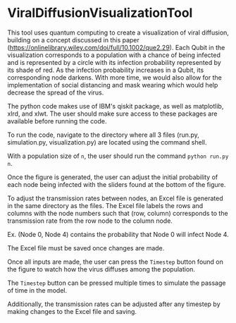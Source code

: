 # ViralDiffusionVisualizationTool
This tool uses quantum computing to create a visualization of viral diffusion, building on a concept discussed in this paper (https://onlinelibrary.wiley.com/doi/full/10.1002/que2.29). Each Qubit in the visualization corresponds to a population with a chance of being infected and is represented by a circle with its infection probability represented by its shade of red. As the infection probability increases in a Qubit, its corresponding node darkens. With more time, we would also allow for the implementation of social distancing and mask wearing which would help decrease the spread of the virus.

The python code makes use of IBM's qiskit package, as well as matplotlib, xlrd, and xlwt. The user should make sure access to these packages are available before running the code.

To run the code, navigate to the directory where all 3 files (run.py, simulation.py, visualization.py) are located using the command shell.

With a population size of `n`, the user should run the command `python run.py n`.

Once the figure is generated, the user can adjust the initial probability of each node being infected with the sliders found at the bottom of the figure.

To adjust the transmission rates between nodes, an Excel file is generated in the same directory as the files. The Excel file labels the rows and columns with the node numbers such that (row, column) corresponds to the transmission rate from the row node to the column node.

Ex. (Node 0, Node 4) contains the probability that Node 0 will infect Node 4.

The Excel file must be saved once changes are made.

Once all inputs are made, the user can press the `Timestep` button found on the figure to watch how the virus diffuses among the population. 

The `Timestep` button can be pressed multiple times to simulate the passage of time in the model.

Additionally, the transmission rates can be adjusted after any timestep by making changes to the Excel file and saving.
